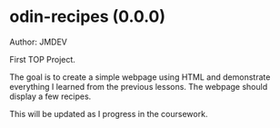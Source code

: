 # odin-recipes (0.0.0)
Author: JMDEV

First TOP Project.

The goal is to create a simple webpage using HTML and demonstrate everything I learned from the previous lessons.
The webpage should display a few recipes.

This will be updated as I progress in the coursework.